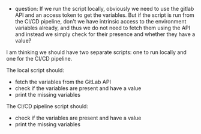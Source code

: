 - question: If we run the script locally, obviously we need to use the gitlab API and an access token to get the variables. But if the script is run from the CI/CD pipeline, don't we have intrinsic access to the environment variables already, and thus we do not need to fetch them using the API and instead we simply check for their presence and whether they have a value?

I am thinking we should have two separate scripts: one to run locally and one for the CI/CD pipeline.

The local script should:
- fetch the variables from the GitLab API
- check if the variables are present and have a value
- print the missing variables

The CI/CD pipeline script should:
- check if the variables are present and have a value
- print the missing variables